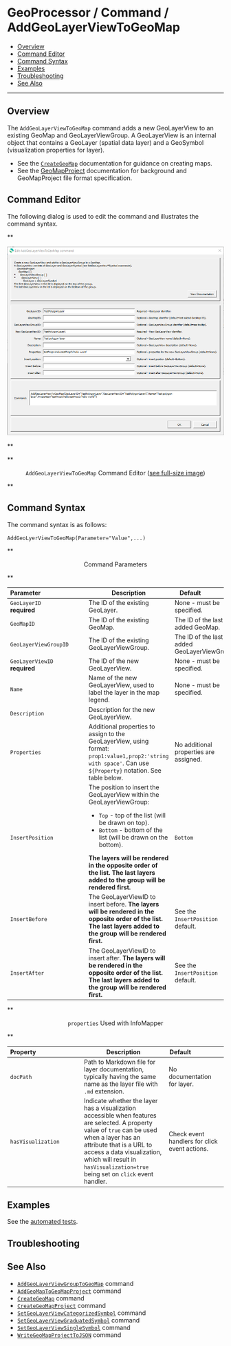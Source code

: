 # GeoProcessor / Command / AddGeoLayerViewToGeoMap #

*   [Overview](#overview)
*   [Command Editor](#command-editor)
*   [Command Syntax](#command-syntax)
*   [Examples](#examples)
*   [Troubleshooting](#troubleshooting)
*   [See Also](#see-also)

-------------------------

## Overview ##

The `AddGeoLayerViewToGeoMap` command adds a new GeoLayerView to an existing GeoMap and GeoLayerViewGroup.
A GeoLayerView is an internal object that contains a GeoLayer (spatial data layer) and a GeoSymbol (visualization properties for layer).

*   See the [`CreateGeoMap`](../CreateGeoMap/CreateGeoMap.md) documentation for guidance on creating maps.
*   See the [GeoMapProject](../../appendix-geomapproject/geomapproject.md) documentation for background and GeoMapProject file format specification.

## Command Editor ##

The following dialog is used to edit the command and illustrates the command syntax.

**<p style="text-align: center;">
![AddGeoLayerViewToGeoMap](AddGeoLayerViewToGeoMap.png)
</p>**

**<p style="text-align: center;">
`AddGeoLayerViewToGeoMap` Command Editor (<a href="../AddGeoLayerViewToGeoMap.png">see full-size image</a>)
</p>**

## Command Syntax ##

The command syntax is as follows:

```text
AddGeoLyerViewToGeoMap(Parameter="Value",...)
```
**<p style="text-align: center;">
Command Parameters
</p>**

| **Parameter**&nbsp;&nbsp;&nbsp;&nbsp;&nbsp;&nbsp;&nbsp;&nbsp;&nbsp;&nbsp;&nbsp;&nbsp;&nbsp;&nbsp;&nbsp;&nbsp;&nbsp;&nbsp;&nbsp;&nbsp;&nbsp;&nbsp;&nbsp;&nbsp;&nbsp;&nbsp; | **Description** | **Default**&nbsp;&nbsp;&nbsp;&nbsp;&nbsp;&nbsp;&nbsp;&nbsp;&nbsp;&nbsp;&nbsp;&nbsp;&nbsp;&nbsp;&nbsp;&nbsp;&nbsp;&nbsp; |
| --------------|-----------------|----------------- |
| `GeoLayerID` <br> **required** | The ID of the existing GeoLayer. | None - must be specified. |
| `GeoMapID` | The ID of the existing GeoMap. | The ID of the last added GeoMap. |
| `GeoLayerViewGroupID` | The ID of the existing GeoLayerViewGroup. | The ID of the last added GeoLayerViewGroup. |
| `GeoLayerViewID` <br> **required** | The ID of the new GeoLayerView. | None - must be specified. |
| `Name` | Name of the new GeoLayerView, used to label the layer in the map legend. | None - must be specified. |
| `Description` | Description for the new GeoLayerView. | |
| `Properties` | Additional properties to assign to the GeoLayerView, using format: `prop1:value1,prop2:'string with space'`. Can use `${Property}` notation. See table below. | No additional properties are assigned. |
| `InsertPosition` | The position to insert the GeoLayerView within the GeoLayerViewGroup:<ul><li>`Top` - top of the list (will be drawn on top).</li><li>`Bottom` - bottom of the list (will be drawn on the bottom).</li></ul>  **The layers will be rendered in the opposite order of the list. The last layers added to the group will be rendered first.** | `Bottom` | 
| `InsertBefore` | The GeoLayerViewID to insert before. **The layers will be rendered in the opposite order of the list. The last layers added to the group will be rendered first.** | See the `InsertPosition` default. |
| `InsertAfter` | The GeoLayerViewID to insert after. **The layers will be rendered in the opposite order of the list. The last layers added to the group will be rendered first.** | See the `InsertPosition` default. |

**<p style="text-align: center;">
`properties` Used with InfoMapper
</p>**

| **Property**&nbsp;&nbsp;&nbsp;&nbsp;&nbsp;&nbsp;&nbsp;&nbsp;&nbsp;&nbsp;&nbsp;&nbsp;&nbsp;&nbsp;&nbsp;&nbsp;&nbsp;&nbsp;&nbsp;&nbsp;&nbsp;&nbsp;&nbsp;&nbsp;&nbsp;&nbsp; | **Description** | **Default**&nbsp;&nbsp;&nbsp;&nbsp;&nbsp;&nbsp;&nbsp;&nbsp;&nbsp;&nbsp;&nbsp;&nbsp;&nbsp;&nbsp;&nbsp;&nbsp;&nbsp;&nbsp; |
| --------------|-----------------|----------------- |
| `docPath` | Path to Markdown file for layer documentation, typically having the same name as the layer file with `.md` extension. | No documentation for layer. |
| `hasVisualization` | Indicate whether the layer has a visualization accessible when features are selected.  A property value of `true` can be used when a layer has an attribute that is a URL to access a data visualization, which will result in `hasVisualization=true` being set on `click` event handler. | Check event handlers for click event actions. |

## Examples ##

See the [automated tests](https://github.com/OpenWaterFoundation/owf-app-geoprocessor-python-test/tree/main/test/commands/AddGeoLayerViewToGeoMap).

## Troubleshooting ##

## See Also ##

*   [`AddGeoLayerViewGroupToGeoMap`](../AddGeoLayerViewToGeoMap/AddGeoLayerViewToGeoMap.md) command
*   [`AddGeoMapToGeoMapProject`](../AddGeoMapToGeoMapProject/AddGeoMapToGeoMapProject.md) command
*   [`CreateGeoMap`](../CreateGeoMap/CreateGeoMap.md) command
*   [`CreateGeoMapProject`](../CreateGeoMapProject/CreateGeoMapProject.md) command
*   [`SetGeoLayerViewCategorizedSymbol`](../SetGeoLayerViewCategorizedSymbol/SetGeoLayerViewCategorizedSymbol.md) command
*   [`SetGeoLayerViewGraduatedSymbol`](../SetGeoLayerViewGraduatedSymbol/SetGeoLayerViewGraduatedSymbol.md) command
*   [`SetGeoLayerViewSingleSymbol`](../SetGeoLayerViewSingleSymbol/SetGeoLayerViewSingleSymbol.md) command
*   [`WriteGeoMapProjectToJSON`](../WriteGeoMapProjectToJSON/WriteGeoMapProjectToJSON.md) command
